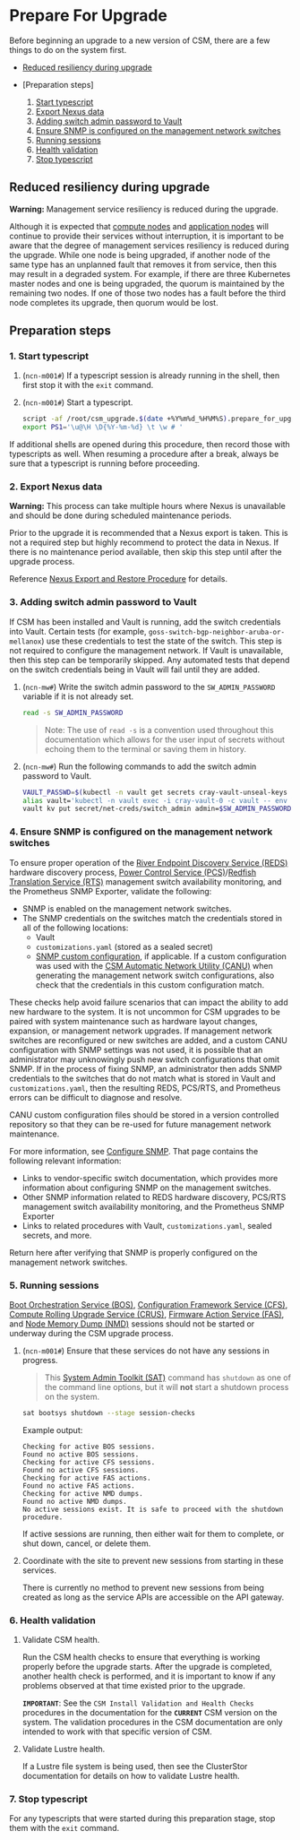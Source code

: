<!-- markdownlint-disable MD013 -->
# Prepare For Upgrade

Before beginning an upgrade to a new version of CSM, there are a few things to do on the system
first.

- [Reduced resiliency during upgrade](#reduced-resiliency-during-upgrade)
- [Preparation steps]

   1. [Start typescript](#1-start-typescript)
   1. [Export Nexus data](#2-export-nexus-data)
   1. [Adding switch admin password to Vault](#3-adding-switch-admin-password-to-vault)
   1. [Ensure SNMP is configured on the management network switches](#4-ensure-snmp-is-configured-on-the-management-network-switches)
   1. [Running sessions](#5-running-sessions)
   1. [Health validation](#6-health-validation)
   1. [Stop typescript](#7-stop-typescript)

## Reduced resiliency during upgrade

**Warning:** Management service resiliency is reduced during the upgrade.

Although it is expected that [compute nodes](../glossary.md#compute-node-cn) and
[application nodes](../glossary.md#application-node-an) will continue to provide their
services without interruption, it is important to be aware that the degree of management services
resiliency is reduced during the upgrade. While one node is being upgraded, if another node of the
same type has an unplanned fault that removes it from service, then this may result in a degraded system. For
example, if there are three Kubernetes master nodes and one is being upgraded, the quorum is
maintained by the remaining two nodes. If one of those two nodes has a fault before the third node
completes its upgrade, then quorum would be lost.

## Preparation steps

### 1. Start typescript

1. (`ncn-m001#`) If a typescript session is already running in the shell, then first stop it with
   the `exit` command.

1. (`ncn-m001#`) Start a typescript.

   ```bash
   script -af /root/csm_upgrade.$(date +%Y%m%d_%H%M%S).prepare_for_upgrade.txt
   export PS1='\u@\H \D{%Y-%m-%d} \t \w # '
   ```

If additional shells are opened during this procedure, then record those with typescripts as well.
When resuming a procedure after a break, always be sure that a typescript is running before proceeding.

### 2. Export Nexus data

**Warning:** This process can take multiple hours where Nexus is unavailable and should be done
during scheduled maintenance periods.

Prior to the upgrade it is recommended that a Nexus export is taken. This is not a required step but
highly recommend to protect the data in Nexus.
If there is no maintenance period available, then skip this step until after the upgrade process.

Reference [Nexus Export and Restore Procedure](../operations/package_repository_management/Nexus_Export_and_Restore.md)
for details.

### 3. Adding switch admin password to Vault

If CSM has been installed and Vault is running, add the switch credentials into Vault. Certain
tests (for example, `goss-switch-bgp-neighbor-aruba-or-mellanox`) use these credentials to test the
state of the switch. This step is not required to configure the management network. If Vault is
unavailable, then this step can be temporarily skipped. Any automated tests that depend on the switch
credentials being in Vault will fail until they are added.

1. (`ncn-mw#`) Write the switch admin password to the `SW_ADMIN_PASSWORD` variable if it is not already set.

   ```bash
   read -s SW_ADMIN_PASSWORD
   ```

   > Note: The use of `read -s` is a convention used throughout this documentation which allows for the
   > user input of secrets without echoing them to the terminal or saving them in history.

1. (`ncn-mw#`) Run the following commands to add the switch admin password to Vault.

   ```bash
   VAULT_PASSWD=$(kubectl -n vault get secrets cray-vault-unseal-keys -o json | jq -r '.data["vault-root"]' |  base64 -d)
   alias vault='kubectl -n vault exec -i cray-vault-0 -c vault -- env VAULT_TOKEN="$VAULT_PASSWD" VAULT_ADDR=http://127.0.0.1:8200 VAULT_FORMAT=json vault'
   vault kv put secret/net-creds/switch_admin admin=$SW_ADMIN_PASSWORD
   ```

### 4. Ensure SNMP is configured on the management network switches
<!-- snmp-authentication-tag -->
<!-- When updating this information, search the docs for the snmp-authentication-tag to find related content -->
<!-- These comments can be removed once we adopt HTTP/lw-dita/Generated docs with re-usable snippets -->

To ensure proper operation of the [River Endpoint Discovery Service (REDS)](../glossary.md#river-endpoint-discovery-service-reds) hardware discovery process,
[Power Control Service (PCS)](../glossary.md#power-control-service-pcs)/[Redfish Translation Service (RTS)](../glossary.md#redfish-translation-service-rts)
management switch availability monitoring, and the Prometheus SNMP Exporter, validate the following:

- SNMP is enabled on the management network switches.
- The SNMP credentials on the switches match the credentials stored in all of the following locations:
  - Vault
  - `customizations.yaml` (stored as a sealed secret)
  - [SNMP custom configuration](../operations/network/management_network/canu/custom_config.md), if applicable. If a
    custom configuration was used with the [CSM Automatic Network Utility (CANU)](../glossary.md#csm-automatic-network-utility-canu)
    when generating the management network switch configurations, also check that
    the credentials in this custom configuration match.

These checks help avoid failure scenarios that can impact the ability to add new hardware to the system.
It is not uncommon for CSM upgrades to be paired with system maintenance such as hardware layout changes, expansion,
or management network upgrades. If management network switches are reconfigured or new switches are added, and a
custom CANU configuration with SNMP settings was not used, it is possible that an administrator may unknowingly push new switch
configurations that omit SNMP. If in the process of fixing SNMP, an administrator then adds SNMP credentials to the switches
that do not match what is stored in Vault and `customizations.yaml`, then the resulting REDS, PCS/RTS, and Prometheus errors can be
difficult to diagnose and resolve.

CANU custom configuration files should be stored in a version controlled repository so that they can be re-used for
future management network maintenance.

For more information, see [Configure SNMP](../operations/network/management_network/configure_snmp.md). That page
contains the following relevant information:

- Links to vendor-specific switch documentation, which provides more information about configuring SNMP on the management switches.
- Other SNMP information related to REDS hardware discovery, PCS/RTS management switch availability monitoring, and the Prometheus SNMP Exporter
- Links to related procedures with Vault, `customizations.yaml`, sealed secrets, and more.

Return here after verifying that SNMP is properly configured on the management network switches.

### 5. Running sessions

[Boot Orchestration Service (BOS)](../glossary.md#boot-orchestration-service-bos),
[Configuration Framework Service (CFS)](../glossary.md#configuration-framework-service-cfs),
[Compute Rolling Upgrade Service (CRUS)](../glossary.md#compute-rolling-upgrade-service-crus),
[Firmware Action Service (FAS)](../glossary.md#firmware-action-service-fas), and
[Node Memory Dump (NMD)](../glossary.md#node-memory-dump-nmd) sessions should not be started or underway during the CSM upgrade process.

1. (`ncn-m001#`) Ensure that these services do not have any sessions in progress.

   > This [System Admin Toolkit (SAT)](../glossary.md#system-admin-toolkit-sat) command has `shutdown` as one of the command line options,
   > but it will **not** start a shutdown process on the system.

   ```bash
   sat bootsys shutdown --stage session-checks
   ```

   Example output:

   ```text
   Checking for active BOS sessions.
   Found no active BOS sessions.
   Checking for active CFS sessions.
   Found no active CFS sessions.
   Checking for active FAS actions.
   Found no active FAS actions.
   Checking for active NMD dumps.
   Found no active NMD dumps.
   No active sessions exist. It is safe to proceed with the shutdown procedure.
   ```

   If active sessions are running, then either wait for them to complete, or shut down, cancel, or
   delete them.

1. Coordinate with the site to prevent new sessions from starting in these services.

   There is currently no method to prevent new sessions from being created as long as the service
   APIs are accessible on the API gateway.

### 6. Health validation

1. Validate CSM health.

   Run the CSM health checks to ensure that everything is working properly before the upgrade
   starts. After the upgrade is completed, another health check is performed, and it is important to know
   if any problems observed at that time existed prior to the upgrade.

   **`IMPORTANT`**: See the `CSM Install Validation and Health Checks` procedures in the
   documentation for the **`CURRENT`** CSM version on the system. The validation procedures in the CSM
   documentation are only intended to work with that specific version of CSM.

1. Validate Lustre health.

   If a Lustre file system is being used, then see the ClusterStor documentation for details on how
   to validate Lustre health.

### 7. Stop typescript

For any typescripts that were started during this preparation stage, stop them with the `exit` command.

